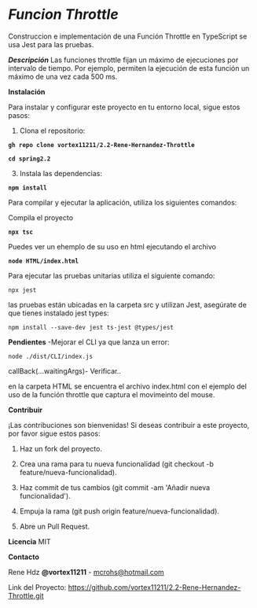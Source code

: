 # ***Funcion Throttle***

Construccion e implementación de una Función Throttle en TypeScript
se usa Jest para las pruebas.

***Descripción***
Las funciones throttle fijan un máximo de ejecuciones por intervalo de tiempo. Por ejemplo, permiten la ejecución de esta función un máximo de una vez cada 500 ms.


**Instalación**

Para instalar y configurar este proyecto en tu entorno local, sigue estos pasos:

1.	Clona el repositorio:
   
**```gh repo clone vortex11211/2.2-Rene-Hernandez-Throttle```**

**```cd spring2.2```**

3.	Instala las dependencias:

  **```npm install```**
  
Para compilar y ejecutar la aplicación, utiliza los siguientes comandos:

Compila el proyecto

**```npx tsc```**

Puedes ver un ehemplo de su uso en html ejecutando el archivo

**```node HTML/index.html```**

Para ejecutar las pruebas unitarias utiliza el siguiente comando:

```npx jest```

las pruebas están ubicadas en la carpeta src y utilizan Jest,
asegúrate de que tienes instalado jest types: 

```npm install --save-dev jest ts-jest @types/jest```


**Pendientes**
-Mejorar el CLI ya que lanza un error:

```node ./dist/CLI/index.js```

 callBack(...waitingArgs)- Verificar..

 en la carpeta HTML se encuentra el archivo index.html con el ejemplo del uso de la función throttle que captura el movimeinto del mouse.

**Contribuir**

¡Las contribuciones son bienvenidas! Si deseas contribuir a este proyecto, por favor sigue estos pasos:

1.	Haz un fork del proyecto.
   
2.	Crea una rama para tu nueva funcionalidad (git checkout -b feature/nueva-funcionalidad).
   
3.	Haz commit de tus cambios (git commit -am 'Añadir nueva funcionalidad').
   
4.	Empuja la rama (git push origin feature/nueva-funcionalidad).
   
5.	Abre un Pull Request.

    
**Licencia**
MIT 

**Contacto**

Rene Hdz **@vortex11211** - mcrohs@hotmail.com

Link del Proyecto: https://github.com/vortex11211/2.2-Rene-Hernandez-Throttle.git
